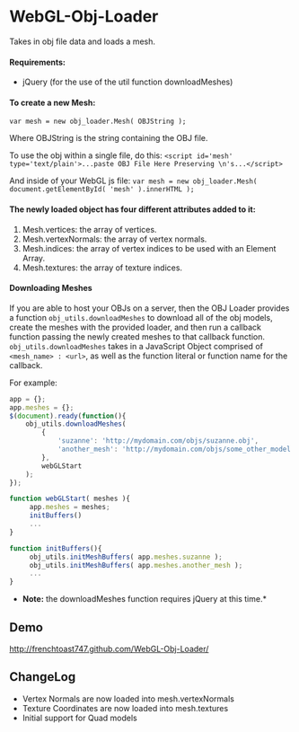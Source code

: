 WebGL-Obj-Loader
================

Takes in obj file data and loads a mesh.

#### Requirements:
* jQuery (for the use of the util function downloadMeshes)

#### To create a new Mesh:

`var mesh = new obj_loader.Mesh( OBJString );`

Where OBJString is the string containing the OBJ file.

To use the obj within a single file, do this:
`<script id='mesh' type='text/plain'>...paste OBJ File Here Preserving \n's...</script>`

And inside of your WebGL js file:
`var mesh = new obj_loader.Mesh( document.getElementById( 'mesh' ).innerHTML );`

#### The newly loaded object has four different attributes added to it:

1. Mesh.vertices: the array of vertices.
2. Mesh.vertexNormals: the array of vertex normals.
3. Mesh.indices: the array of vertex indices to be used with an Element Array.
4. Mesh.textures: the array of texture indices.

#### Downloading Meshes

If you are able to host your OBJs on a server, then the OBJ Loader provides a function `obj_utils.downloadMeshes` to download all of the obj models, create the meshes with the provided loader, and then run a callback function passing the newly created meshes to that callback function. `obj_utils.downloadMeshes` takes in a JavaScript Object comprised of `<mesh_name> : <url>`, as well as the function literal or function name for the callback.

For example:
```javascript
app = {};
app.meshes = {};
$(document).ready(function(){
    obj_utils.downloadMeshes(
        {
            'suzanne': 'http://mydomain.com/objs/suzanne.obj',
            'another_mesh': 'http://mydomain.com/objs/some_other_model.objs'
        },
        webGLStart
    );
});

function webGLStart( meshes ){
     app.meshes = meshes;
     initBuffers()
     ...
}

function initBuffers(){
     obj_utils.initMeshBuffers( app.meshes.suzanne );
     obj_utils.initMeshBuffers( app.meshes.another_mesh );
     ...
}
```

* **Note:** the downloadMeshes function requires jQuery at this time.*

## Demo
http://frenchtoast747.github.com/WebGL-Obj-Loader/

## ChangeLog
* Vertex Normals are now loaded into mesh.vertexNormals
* Texture Coordinates are now loaded into mesh.textures
* Initial support for Quad models